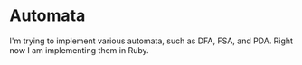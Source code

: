 # Automata

I'm trying to implement various automata, such as DFA, FSA, and PDA. Right now I am implementing them in Ruby.